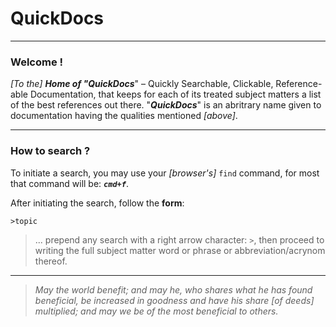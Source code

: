 

QuickDocs
===

----------------------------------------------------------------------------------
### Welcome !

*[To the]* ***Home of "QuickDocs***" – Quickly Searchable, Clickable,
Reference-able Documentation, that keeps for each of its treated subject
matters a list of the best references out there. "***QuickDocs***" is an
abritrary name given to documentation having the qualities mentioned *[above]*.

----------------------------------------------------------------------------------
### How to search ?

To initiate a search, you may use your *[browser's]* `find`
command, for most that command will be: ***`cmd+f`***.


After initiating the search, follow the **form**:

```
>topic
```

> ... prepend any search with a right arrow character: `>`,
> then proceed to writing the full subject matter word or
> phrase or abbreviation/acrynom thereof.

----------------------------------------------------------------------------------
> *May the world benefit; and may he, who shares what he
> has found beneficial, be increased in goodness and have
> his share *[of deeds]* multiplied; and may we be of the
> most beneficial to others.*
